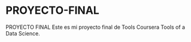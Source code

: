# PROYECTO-FINAL
PROYECTO FINAL
Este es mi proyecto final de Tools Coursera
Tools of a Data Science.
